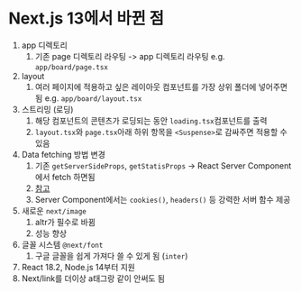 # Next.js 13에서 바뀐 점
1. app 디렉토리 
   1. 기존 page 디렉토리 라우팅 -> app 디렉토리 라우팅 e.g. `app/board/page.tsx`
2. layout
   1. 여러 페이지에 적용하고 싶은 레이아웃 컴포넌트를 가장 상위 폴더에 넣어주면 됨 e.g. `app/board/layout.tsx`
3. 스트리밍 (로딩)
   1. 해당 컴포넌트의 콘텐츠가 로딩되는 동안 `loading.tsx`컴포넌트를 출력
   2. `layout.tsx`와 `page.tsx`아래 하위 항목을 `<Suspense>`로 감싸주면 적용할 수 있음
4. Data fetching 방법 변경
   1. 기존 `getServerSideProps`, `getStatisProps` -> React Server Component에서 fetch 하면됨
   2. [참고](https://nextjs.org/docs/app/building-your-application/data-fetching/fetching)
   3. Server Component에서는 `cookies()`, `headers()` 등 강력한 서버 함수 제공
5. 새로운 `next/image`
   1. altr가 필수로 바뀜
   2. 성능 향상
6. 글꼴 시스템 `@next/font`
   1. 구글 글꼴을 쉽게 가져다 쓸 수 있게 됨 (`inter`)
7. React 18.2, Node.js 14부터 지원
8. Next/link를 더이상 a태그랑 같이 안써도 됨